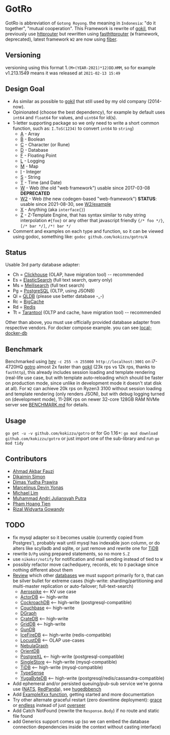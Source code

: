 # GotRo

GotRo is abbreviation of `Gotong Royong`. the meaning in `Indonesia`: "do it together", "mutual cooperation". 
This Framework is rewrite of [gokil](//gitlab.com/kokizzu/gokil), that previously use [httprouter](//github.com/julienschmidt/httprouter) but rewritten using [fasthttprouter](//github.com/buaazp/fasthttprouter) (`W` framework, deprecated), latest framework `W2` are now using [fiber](//gofiber.io).

## Versioning

versioning using this format 1.`(M+(YEAR-2021)*12)DD`.`HMM`,
so for example v1.213.1549 means it was released at `2021-02-13 15:49`

## Design Goal
- As similar as possible to [gokil](//gitlab.com/kokizzu/gokil) that still used by my old company (2014-now).
- Opinionated (choose the best dependency), for example by default uses `int64` and `float64` for values, and `uint64` for id(s).
- 1-letter supporting package so we only need to write a short common function, such as: `I.ToS(1234)` to convert `int64` to `string`)
  - [A](/A) - Array
  - [B](/B) - Boolean
  - [C](/C) - Character (or Rune)
  - [D](/D) - Database
  - [F](/F) - Floating Point
  - [L](/L) - Logging
  - [M](/M) - Map
  - [I](/I) - Integer
  - [S](/S) - String
  - [T](/T) - Time (and Date)
  - [W](/W) - Web (the old "web framework") usable since 2017-03-08 **DEPRECATED**
  - [W2](/W2) - Web (the new codegen-based "web-framework") **STATUS**: usable since 2021-08-30, see [W2/example](/W2/example)
  - [X](/X) - Anything (aka `interface{}`)
  - [Z](/Z) - Z-Template Engine, that has syntax similar to ruby string interpolation `#{foo}` or any other that javascript friendly `{/* foo */}`, `[/* bar */]`, `/*! bar */`
- Comment and examples on each type and function, so it can be viewed using godoc, something like: `godoc github.com/kokizzu/gotro/A`

## Status

Usable 3rd party database adapter:
  - Ch = [Clickhouse](/D/Ch) (OLAP, have migration tool) -- recommended
  - Es = [ElasticSearch](/D/Es) (full text search, query only)
  - Ms = [Meilisearch](/D/Ms) (full text search)
  - Pg = [PostgreSQL](/D/Pg) (OLTP, using JSONB)
  - Ql = [QLDB](/D/Ql) (please use better database -_-)
  - Rc = [BigCache](/D/Rc)
  - Rd = [Redis](/D/Rd)
  - Tt = [Tarantool](/D/Tt) (OLTP and cache, have migration tool) -- recommended
  
Other than above, you must use officially provided database adapter from respective vendors. For docker compose example. you can see [local-docker-db](//github.com/alexmacarthur/local-docker-db)

## Benchmark

Benchmarked using [hey](//github.com/rakyll/hey) `-c 255 -n 255000 http://localhost:3001` on i7-4720HQ [gotro](//github.com/kokizzu/gotro) almost 2x faster than [gokil](//gitlab.com/kokizzu/gokil) (23k rps vs 12k rps, thanks to `fasthttp`),
this already includes session loading and template rendering (real-life use case, but with template auto-reloading which should be faster on production mode, since unlike in development mode it doesn't stat disk at all). For `W2` can achieve 20k rps on Ryzen3 3100 without session loading and template rendering (only renders JSON), but with debug logging turned on (development mode), 11-28K rps on newer 32-core 128GB RAM NVMe server see [BENCHMARK.md](/BENCHMARK.md) for details.

## Usage

`go get -u -v github.com/kokizzu/gotro` or for Go 1.16+: `go mod download github.com/kokizzu/gotro` or just import one of the sub-library and run `go mod tidy` 

## Contributors

- [Ahmad Akbar Fauzi](//github.com/akbarfa49)
- [Dikaimin Simon](//github.com/dikaimins)
- [Dimas Yudha Prawira](//github.com/dhiemaz)
- [Marcelinus Devin Yonas](//github.com/davey06)
- [Michael Lim](//github.com/shaolim)
- [Muhammad Andri Juliansyah Putra](//github.com/MuhAndriJP)
- [Pham Hoang Tien](//github.com/PhamHoangTien1987)
- [Rizal Widyarta Gowandy](//github.com/rizalgowandy)

## TODO

- fix mysql adapter so it becomes usable (currently copied from Postgres'), probably wait until mysql has indexable json column, or do alters like scylladb and sqlite, or just remove and rewrite one for [TiDB](//github.com/kokizzu/list-of-tech-migrations)
- rewrite `D/Pg` using prepared statements, so no more `S.Z`
- use `nikoksr/notify` for notification and mail sending instead of tied to `W`
- possibly refactor move cachedquery, records, etc to `D` package since nothing different about them
- [Review](//goo.gl/tBkfse) which other [databases](//github.com/alexmacarthur/local-docker-db) we must support primarily for `D`, that can be silver bullet for extreme cases (high-write: sharding/partitioning and multi-master replication or auto-failover; full-text-search) 
  - [Aerospike](//aerospike.com) <-- KV use case
  - [ActorDB](//www.actordb.com) <-- high-write
  - [CockroachDB](//www.cockroachlabs.com) <-- high-write (postgresql-compatible)
  - [Couchbase](//www.couchbase.com) <-- high-write
  - [DGraph](//dgraph.io)   
  - [CrateDB](//www.crate.io) <-- high-write
  - [GridDB](//griddb.net/en) <-- high-write
  - [GunDB](//gundb.github.io)
  - [IceFireDB](//github.com/gitsrc/IceFireDB) <-- high-write (redis-compatible)
  - [LocustDB](//github.com/cswinter/LocustDB) <-- OLAP use-cases
  - [NebulaGraph](//nebula-graph.io)
  - [OrientDB](//orientdb.com)
  - [PostgreXL](//www.postgres-xl.org) <-- high-write (postgresql-compatible)
  - [SingleStore](//www.singlestore.com) <-- high-write (mysql-compatible)
  - [TiDB](//github.com/pingcap/tidb) <-- high-write (mysql-compatible)
  - [TypeSense](//typesense.org)
  - [YugaByteDB](//www.yugabyte.com) <-- high-write (postgresql/redis/cassandra-compatible)
- Add ephemeral and/or persisted queuing/pub-sub service we're gonna use ([NATS](//nats.io), [RedPanda](//redpanda.com)), see [hugedbbench](//github.com/kokizzu/hugedbbench/)
- Add [ExampleXxx function](//blog.golang.org/examples), getting started and more documentation 
- Try other alternate graceful restart (zero downtime deployment): [grace](//github.com/facebookgo/grace) or [endless](//github.com/fvbock/endless) instead of just [overseer](https://github.com/jpillora/overseer)
- Add Catch NotFound (rewrite the `Response.Body`) if no route and static file found
- add Generics support comes up (so we can embed the database connection dependencies inside the context without casting interface)
